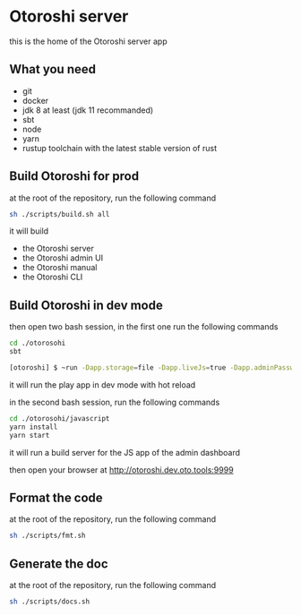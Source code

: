 # Otoroshi server

this is the home of the Otoroshi server app

## What you need

* git
* docker
* jdk 8 at least (jdk 11 recommanded)
* sbt
* node
* yarn
* rustup toolchain with the latest stable version of rust

## Build Otoroshi for prod

at the root of the repository, run the following command

```sh
sh ./scripts/build.sh all
```

it will build 

* the Otoroshi server
* the Otoroshi admin UI
* the Otoroshi manual
* the Otoroshi CLI

## Build Otoroshi in dev mode

then open two bash session, in the first one run the following commands

```sh
cd ./otorosohi
sbt

[otoroshi] $ ~run -Dapp.storage=file -Dapp.liveJs=true -Dapp.adminPassword=password -Dapp.domain=oto.tools
```

it will run the play app in dev mode with hot reload

in the second bash session, run the following commands

```sh
cd ./otorosohi/javascript
yarn install
yarn start
```

it will run a build server for the JS app of the admin dashboard

then open your browser at <a href="" target="_blank">http://otoroshi.dev.oto.tools:9999</a>

## Format the code

at the root of the repository, run the following command

```sh
sh ./scripts/fmt.sh
```

## Generate the doc

at the root of the repository, run the following command

```sh
sh ./scripts/docs.sh
```

